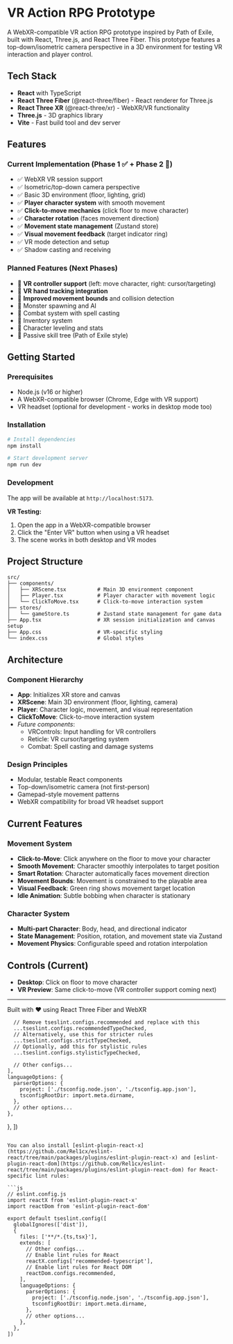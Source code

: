 # VR Action RPG Prototype

A WebXR-compatible VR action RPG prototype inspired by Path of Exile, built with React, Three.js, and React Three Fiber. This prototype features a top-down/isometric camera perspective in a 3D environment for testing VR interaction and player control.

## Tech Stack

- **React** with TypeScript
- **React Three Fiber** (@react-three/fiber) - React renderer for Three.js
- **React Three XR** (@react-three/xr) - WebXR/VR functionality
- **Three.js** - 3D graphics library
- **Vite** - Fast build tool and dev server

## Features

### Current Implementation (Phase 1 ✅ + Phase 2 🚧)
- ✅ WebXR VR session support
- ✅ Isometric/top-down camera perspective
- ✅ Basic 3D environment (floor, lighting, grid)
- ✅ **Player character system** with smooth movement
- ✅ **Click-to-move mechanics** (click floor to move character)
- ✅ **Character rotation** (faces movement direction)
- ✅ **Movement state management** (Zustand store)
- ✅ **Visual movement feedback** (target indicator ring)
- ✅ VR mode detection and setup
- ✅ Shadow casting and receiving

### Planned Features (Next Phases)
- 🔄 **VR controller support** (left: move character, right: cursor/targeting)
- 🔄 **VR hand tracking integration**
- 🔄 **Improved movement bounds** and collision detection
- 🔄 Monster spawning and AI
- 🔄 Combat system with spell casting
- 🔄 Inventory system
- 🔄 Character leveling and stats
- 🔄 Passive skill tree (Path of Exile style)

## Getting Started

### Prerequisites
- Node.js (v16 or higher)
- A WebXR-compatible browser (Chrome, Edge with VR support)
- VR headset (optional for development - works in desktop mode too)

### Installation

```bash
# Install dependencies
npm install

# Start development server
npm run dev
```

### Development

The app will be available at `http://localhost:5173`. 

**VR Testing:**
1. Open the app in a WebXR-compatible browser
2. Click the "Enter VR" button when using a VR headset
3. The scene works in both desktop and VR modes

## Project Structure

```
src/
├── components/
│   ├── XRScene.tsx          # Main 3D environment component
│   ├── Player.tsx           # Player character with movement logic
│   └── ClickToMove.tsx      # Click-to-move interaction system
├── stores/
│   └── gameStore.ts         # Zustand state management for game data
├── App.tsx                  # XR session initialization and canvas setup
├── App.css                  # VR-specific styling
└── index.css                # Global styles
```

## Architecture

### Component Hierarchy
- **App**: Initializes XR store and canvas
- **XRScene**: Main 3D environment (floor, lighting, camera)
- **Player**: Character logic, movement, and visual representation
- **ClickToMove**: Click-to-move interaction system
- *Future components*:
  - VRControls: Input handling for VR controllers
  - Reticle: VR cursor/targeting system
  - Combat: Spell casting and damage systems

### Design Principles
- Modular, testable React components
- Top-down/isometric camera (not first-person)
- Gamepad-style movement patterns
- WebXR compatibility for broad VR headset support

## Current Features

### Movement System
- **Click-to-Move**: Click anywhere on the floor to move your character
- **Smooth Movement**: Character smoothly interpolates to target position
- **Smart Rotation**: Character automatically faces movement direction
- **Movement Bounds**: Movement is constrained to the playable area
- **Visual Feedback**: Green ring shows movement target location
- **Idle Animation**: Subtle bobbing when character is stationary

### Character System
- **Multi-part Character**: Body, head, and directional indicator
- **State Management**: Position, rotation, and movement state via Zustand
- **Movement Physics**: Configurable speed and rotation interpolation

## Controls (Current)
- **Desktop**: Click on floor to move character
- **VR Preview**: Same click-to-move (VR controller support coming next)

---

Built with ❤️ using React Three Fiber and WebXR

      // Remove tseslint.configs.recommended and replace with this
      ...tseslint.configs.recommendedTypeChecked,
      // Alternatively, use this for stricter rules
      ...tseslint.configs.strictTypeChecked,
      // Optionally, add this for stylistic rules
      ...tseslint.configs.stylisticTypeChecked,

      // Other configs...
    ],
    languageOptions: {
      parserOptions: {
        project: ['./tsconfig.node.json', './tsconfig.app.json'],
        tsconfigRootDir: import.meta.dirname,
      },
      // other options...
    },
  },
])
```

You can also install [eslint-plugin-react-x](https://github.com/Rel1cx/eslint-react/tree/main/packages/plugins/eslint-plugin-react-x) and [eslint-plugin-react-dom](https://github.com/Rel1cx/eslint-react/tree/main/packages/plugins/eslint-plugin-react-dom) for React-specific lint rules:

```js
// eslint.config.js
import reactX from 'eslint-plugin-react-x'
import reactDom from 'eslint-plugin-react-dom'

export default tseslint.config([
  globalIgnores(['dist']),
  {
    files: ['**/*.{ts,tsx}'],
    extends: [
      // Other configs...
      // Enable lint rules for React
      reactX.configs['recommended-typescript'],
      // Enable lint rules for React DOM
      reactDom.configs.recommended,
    ],
    languageOptions: {
      parserOptions: {
        project: ['./tsconfig.node.json', './tsconfig.app.json'],
        tsconfigRootDir: import.meta.dirname,
      },
      // other options...
    },
  },
])
```
